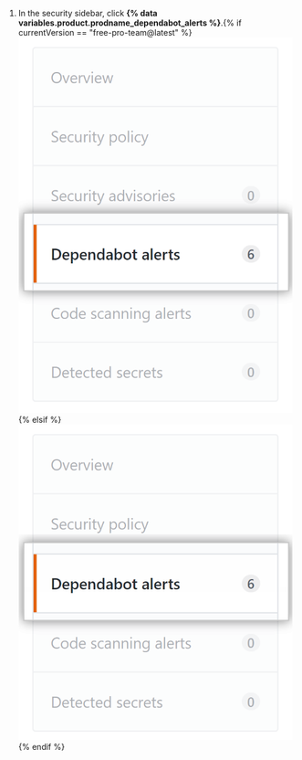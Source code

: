 1. In the security sidebar, click **{% data variables.product.prodname_dependabot_alerts %}**.{% if currentVersion == "free-pro-team@latest" %}
![{% data variables.product.prodname_dependabot_alerts %} tab](/assets/images/help/repository/dependabot-alerts-tab.png){% elsif %}![{% data variables.product.prodname_dependabot_alerts %} tab](/assets/images/enterprise/repository/dependabot-alerts-tab.png){% endif %}
